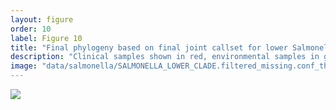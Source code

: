 ```yaml
---
layout: figure
order: 10
label: Figure 10
title: "Final phylogeny based on final joint callset for lower Salmonella clade"
description: "Clinical samples shown in red, environmental samples in green.Black samples are all clinical PNUSA samples"
image: "data/salmonella/SALMONELLA_LOWER_CLADE.filtered_missing.conf_thresh5.missingness_thresh0.05.tree.png"
---
```

<img src="{{ site.baseurl }}/data/salmonella/SALMONELLA_UPPER_CLADE.filtered_missing.conf_thresh5.missingness_thresh0.05.tree.png">
